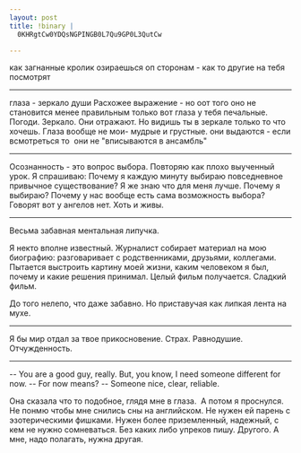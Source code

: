 ```yaml
--- 
layout: post
title: !binary |
  0KHRgtCw0YDQsNGPINGB0L7Qu9GP0L3QutCw

---
```

как загнанные кролик
озираешься оп сторонам - как то другие на тебя посмотрят

--------------
глаза - зеркало души
Расхожее выражение - но оот того оно не становится менее правильным
только вот глаза у тебя печальные.
Погоди. Зеркало.
Они отражают. Но видишь ты в зеркале только то что хочешь. Глаза вообще не мои- мудрые и грустные. они выдаются - если всмотреться то  они не "вписываются в ансамбль"

------------------------
Осознанность - это вопрос выбора.
Повторяю как плохо выученный урок.
Я спрашиваю: Почему я каждую минуту выбираю повседневное привычное существование?
Я же знаю что для меня лучше. Почему я выбираю? Почему у нас вообще есть сама возможность выбора?
Говорят вот у ангелов нет. Хоть и живы.

----------------------
Весьма забавная ментальная липучка.

Я некто вполне известный. Журналист собирает материал на мою биографию: разговаривает с родственниками,
друзьями, коллегами. Пытается выстроить картину моей жизни, каким человеком я был, почему и какие решения принимал.
Целый фильм получается. Сладкий фильм.

До того нелепо, что даже забавно. Но приставучая как липкая лента на мухе.

----------------------
Я бы мир отдал за твое прикосновение.
Страх. Равнодушие. Отчужденность.

----------------------
-- You are a good guy, really.
But, you know, I need someone different for now.
-- For now means?
-- Someone nice, clear, reliable.

Она сказала что то подобное, глядя мне в глаза.  А потом я проснулся.
Не понмю чтобы мне снились сны на английском.
Не нужен ей парень с эзотерическими фишками. Нужен более приземленный, надежный,
с кем не нужно сомневаться. Без каких либо упреков пишу. Другого.
А мне, надо полагать, нужна другая.
